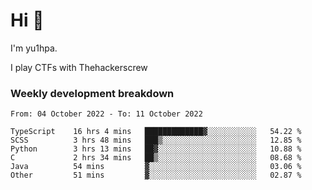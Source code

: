 # Hi 👋

I'm yu1hpa.

I play CTFs with Thehackerscrew

### Weekly development breakdown

<!--START_SECTION:waka-->

```text
From: 04 October 2022 - To: 11 October 2022

TypeScript    16 hrs 4 mins   █████████████▓░░░░░░░░░░░   54.22 %
SCSS          3 hrs 48 mins   ███▒░░░░░░░░░░░░░░░░░░░░░   12.85 %
Python        3 hrs 13 mins   ██▓░░░░░░░░░░░░░░░░░░░░░░   10.88 %
C             2 hrs 34 mins   ██▒░░░░░░░░░░░░░░░░░░░░░░   08.68 %
Java          54 mins         ▓░░░░░░░░░░░░░░░░░░░░░░░░   03.06 %
Other         51 mins         ▓░░░░░░░░░░░░░░░░░░░░░░░░   02.87 %
```

<!--END_SECTION:waka-->

